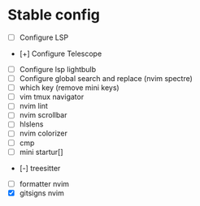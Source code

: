 # Stable config

- [ ] Configure LSP
- [+] Configure Telescope
- [ ] Configure lsp lightbulb
- [ ] Configure global search and replace (nvim spectre)
- [ ] which key (remove mini keys)
- [ ] vim tmux navigator
- [ ] nvim lint
- [ ] nvim scrollbar 
- [ ] hlslens 
- [ ] nvim colorizer 
- [ ] cmp 
- [ ] mini startur[]
- [-] treesitter 
- [ ] formatter nvim 
- [x] gitsigns nvim 
